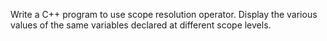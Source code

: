 Write a C++ program to use scope resolution operator. Display the various values of  the same variables declared at different scope levels.  
